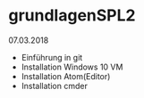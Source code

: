 # grundlagenSPL2

07.03.2018
* Einführung in git
* Installation Windows 10 VM
* Installation Atom(Editor)
* Installation cmder

